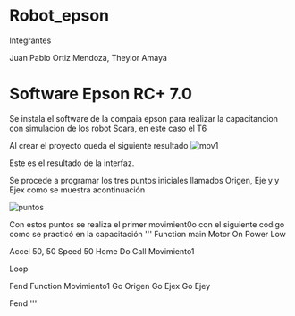 # Robot_epson
Integrantes

Juan Pablo Ortiz Mendoza, Theylor Amaya

# Software Epson RC+ 7.0
 Se instala el software de la compaia epson para realizar la capacitancion con simulacion de los robot Scara, en este caso el T6

 Al crear el proyecto queda el siguiente resultado
 ![mov1](https://github.com/JuanPabloOrt/Robot_epson/assets/144562439/2c7415df-f3c4-42f4-8549-87e7cb1cc289)

 Este es el resultado de la interfaz.

 Se procede a programar los tres puntos iniciales llamados Origen, Eje y y Ejex como se muestra acontinuación

 ![puntos](https://github.com/JuanPabloOrt/Robot_epson/assets/144562439/c23736ca-a1a7-49f5-b936-a0a0a771f948)

 Con estos puntos se realiza el primer movimient0o con el siguiente codigo como se practicó en la capacitación
''' 
Function main
Motor On
Power Low

Accel 50, 50
Speed 50
Home
Do
	Call Movimiento1

Loop
	

Fend
Function Movimiento1
	Go Origen
	Go Ejex
	Go Ejey
	
Fend
'''

 

